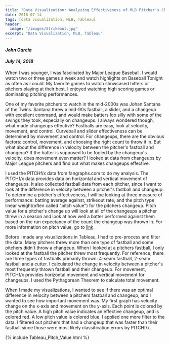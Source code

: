 ```yaml
---
title: "Data Visualization: Analyzing Effectiveness of MLB Pitcher's Changeups"
date: 2018-07-14
tags: [data visualization, MLB, Tableau]
header:
  image: "/images/Strikeout.jpg"
excerpt: "Data Visualization, MLB, Tableau"
---
```

#### *John Garcia*
#### *July 14, 2018*

When I was younger, I was fascinated by Major League Baseball. I would watch two
or three games a week and watch highlights on Baseball Tonight as often as I could.
My favorite games to watch showcased hitters or pitchers playing at their best. I
enjoyed watching high scoring games or dominating pitching performances.

One of my favorite pitchers to watch in the mid-2000s was Johan Santana of the Twins.
Santana threw a mid-90s fastball, a slider, and a changeup with excellent command,
and would make batters loo silly with some of the swings they took, especially on
changeups. I always wondered though, what made changeups effective? Fastballs are
easy, look at velocity, movement, and control. Curveball and slider effectiveness
can be determined by movement and control. For changeups, there are the obvious
factors: control, movement, and choosing the right count to throw it in. But what
about the difference in velocity between the pitcher's fastball and changeup? If
the batter is supposed to be fooled by the changeup's velocity, does movement even
matter? I looked at data from changeups by Major League pitchers and find out what
makes changeups effective.

I used the PITCHf/x data from fangraphs.com to do my analysis. The PITCHf/x data
provides data on horizontal and vertical movement of changeups. It also collected
fastball data from each pitcher, since I want to look at the difference in velocity
between a pitcher's fastball and changeup. To determine a pitcher's effectiveness,
I will be looking at three measure of performance: batting average against, strikeout
rate, and the pitch type linear weight(often called "pitch value") for the pitchers
changeup. Pitch value for a pitcher's change up will look at all of the changeups
a pitcher threw in a season and look at how well a batter performed against them
based on the run expectancy of the count the changeup was thrown in. For more
information on pitch value, go to [link](https://www.fangraphs.com/library/pitching/linear-weights/).

Before I made any visualizations in Tableau, I had to pre-process and filter the
data. Many pitchers threw more than one type of fastball and some pitchers didn't
throw a changeup. When I looked at a pitchers fastball, I only looked at the fastball
the pitcher threw most frequently. For reference, there are three types of fastballs
primarily thrown: 4-seam fastball, 2-seam fastball and a cutter. I calculated the
change in velocity between a pitcher's most frequently thrown fastball and their
changeup. For movement, PITCHf/x provides horizontal movement and vertical movement
for changeups. I used the Pythagorean Theorem to calculate total movement.

When I made my visualizations, I wanted to see if there was an optimal difference
in velocity between a pitchers fastball and changeup, and I wanted to see how
important movement was. My first graph has velocity change on the x-axis and
movement on the y-axis. Each point is colored by the pitch value. A high pitch
value indicates an effective changeup, and is colored red. A low pitch value is
colored blue. I applied one more filter to the data. I filtered out pitchers that
had a changeup that was faster than their fastball since those were most likely
classification errors by PITCHf/x.

{% include Tableau_Pitch_Value.html %}
